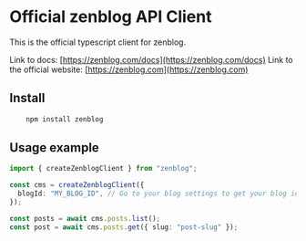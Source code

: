 # Official zenblog API Client

This is the official typescript client for zenblog.

Link to docs: [https://zenblog.com/docs](https://zenblog.com/docs)
Link to the official website: [https://zenblog.com](https://zenblog.com)

## Install

```bash
    npm install zenblog
```

## Usage example

```typescript
import { createZenblogClient } from "zenblog";

const cms = createZenblogClient({
  blogId: "MY_BLOG_ID", // Go to your blog settings to get your blog id
});

const posts = await cms.posts.list();
const post = await cms.posts.get({ slug: "post-slug" });
```
